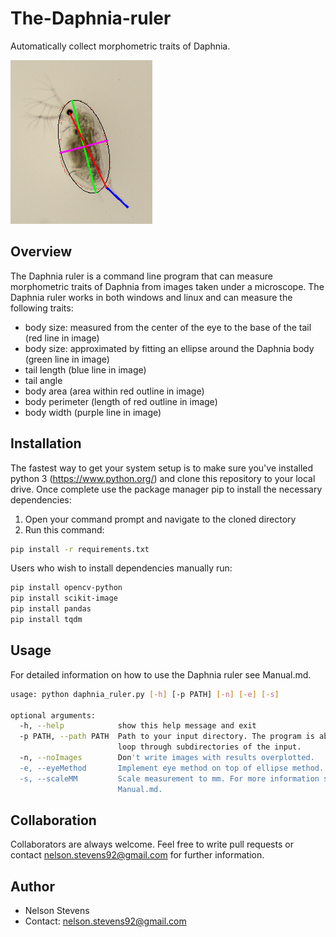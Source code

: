 # The-Daphnia-ruler
Automatically collect morphometric traits of Daphnia.

![](images/final_product_fin.jpg)
## Overview
The Daphnia ruler is a command line program that can measure morphometric traits of Daphnia from images taken under a microscope. 
The Daphnia ruler works in both windows and linux and can measure the following traits:
* body size: measured from the center of the eye to the base of the tail (red line in image)
* body size: approximated by fitting an ellipse around the Daphnia body (green line in image)
* tail length (blue line in image)
* tail angle
* body area (area within red outline in image)
* body perimeter (length of red outline in image)
* body width (purple line in image)


## Installation
The fastest way to get your system setup is to make sure you've installed python 3 (https://www.python.org/) and clone this repository to your local drive.
Once complete use the package manager pip to install the necessary dependencies:
1. Open your command prompt and navigate to the cloned directory
2. Run this command: 
```bash
pip install -r requirements.txt
```
Users who wish to install dependencies manually run:
```bash
pip install opencv-python
pip install scikit-image
pip install pandas
pip install tqdm
```
## Usage
For detailed information on how to use the Daphnia ruler see Manual.md.

```bash
usage: python daphnia_ruler.py [-h] [-p PATH] [-n] [-e] [-s]

optional arguments:
  -h, --help            show this help message and exit
  -p PATH, --path PATH  Path to your input directory. The program is able to
                        loop through subdirectories of the input.
  -n, --noImages        Don't write images with results overplotted.
  -e, --eyeMethod       Implement eye method on top of ellipse method.
  -s, --scaleMM         Scale measurement to mm. For more information see
                        Manual.md.
```
## Collaboration
Collaborators are always welcome. Feel free to write pull requests or contact nelson.stevens92@gmail.com for further information.

## Author
* Nelson Stevens
* Contact: nelson.stevens92@gmail.com
